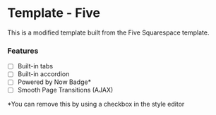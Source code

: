 
# Template - Five

This is a modified template built from the Five Squarespace template.

### Features
- [ ] Built-in tabs
- [ ] Built-in accordion
- [ ] Powered by Now Badge\*
- [ ] Smooth Page Transitions (AJAX)

\*You can remove this by using a checkbox in the style editor